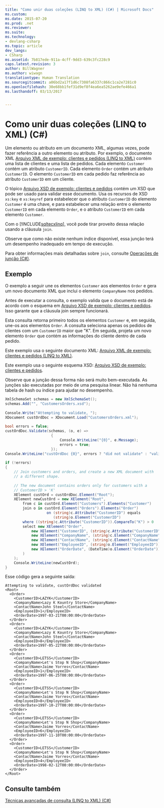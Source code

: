 ```yaml
---
title: "Como unir duas coleções (LINQ to XML) (C#) | Microsoft Docs"
ms.custom: 
ms.date: 2015-07-20
ms.prod: .net
ms.reviewer: 
ms.suite: 
ms.technology:
- devlang-csharp
ms.topic: article
dev_langs:
- CSharp
ms.assetid: 7b817ede-911a-4cff-9dd3-639c3fc228c9
caps.latest.revision: 3
author: BillWagner
ms.author: wiwagn
translationtype: Human Translation
ms.sourcegitcommit: a06bd2a17f1d6c7308fa6337c866c1ca2e7281c0
ms.openlocfilehash: 30e68bb1fef31d9ef8f4ea6ea5262ae9efe466a1
ms.lasthandoff: 03/13/2017


---
```

# <a name="how-to-join-two-collections-linq-to-xml-c"></a>Como unir duas coleções (LINQ to XML) (C#)
Um elemento ou atributo em um documento XML, algumas vezes, pode fazer referência a outro elemento ou atributo. Por exemplo, o documento XML [Arquivo XML de exemplo: clientes e pedidos (LINQ to XML)](../../../../csharp/programming-guide/concepts/linq/sample-xml-file-customers-and-orders-linq-to-xml-2.md) contém uma lista de clientes e uma lista de pedidos. Cada elemento `Customer` contém um atributo `CustomerID`. Cada elemento `Order` contém um atributo `CustomerID`. O elemento `CustomerID` em cada pedido faz referência ao atributo `CustomerID` em um cliente.  
  
 O tópico [Arquivo XSD de exemplo: clientes e pedidos](../../../../csharp/programming-guide/concepts/linq/sample-xsd-file-customers-and-orders1.md) contém um XSD que pode ser usado para validar esse documento. Usa os recursos de XSD `xs:key` e `xs:keyref` para estabelecer que o atributo `CustomerID` do elemento `Customer` é uma chave, e para estabelecer uma relação entre o elemento `CustomerID` em cada elemento `Order`, e o atributo `CustomerID` em cada elemento `Customer`.  
  
 Com o [!INCLUDE[sqltecxlinq](../../../../csharp/programming-guide/concepts/linq/includes/sqltecxlinq_md.md)], você pode tirar proveito dessa relação usando a cláusula `join`.  
  
 Observe que como não existe nenhum índice disponível, essa junção terá um desempenho inadequado em tempo de execução.  
  
 Para obter informações mais detalhadas sobre `join`, consulte [Operações de junção (C#)](../../../../csharp/programming-guide/concepts/linq/join-operations.md).  
  
## <a name="example"></a>Exemplo  
 O exemplo a seguir une os elementos `Customer` aos elementos `Order` e gera um novo documento XML que inclui o elemento `CompanyName` nos pedidos.  
  
 Antes de executar a consulta, o exemplo valida que o documento está de acordo com o esquema em [Arquivo XSD de exemplo: clientes e pedidos](../../../../csharp/programming-guide/concepts/linq/sample-xsd-file-customers-and-orders1.md). Isso garante que a cláusula join sempre funcionará.  
  
 Esta consulta retorna primeiro todos os elementos `Customer` e, em seguida, une-os aos elementos `Order`. A consulta seleciona apenas os pedidos de clientes com um `CustomerID` maior que "K". Em seguida, projeta um novo elemento `Order` que contém as informações do cliente dentro de cada pedido.  
  
 Este exemplo usa o seguinte documento XML: [Arquivo XML de exemplo: clientes e pedidos (LINQ to XML)](../../../../csharp/programming-guide/concepts/linq/sample-xml-file-customers-and-orders-linq-to-xml-2.md).  
  
 Este exemplo usa o seguinte esquema XSD: [Arquivo XSD de exemplo: clientes e pedidos](../../../../csharp/programming-guide/concepts/linq/sample-xsd-file-customers-and-orders1.md).  
  
 Observe que a junção dessa forma não será muito bem-executada. As junções são executadas por meio de uma pesquisa linear. Não há nenhuma tabela de hash ou índice para ajudar no desempenho.  
  
```csharp  
XmlSchemaSet schemas = new XmlSchemaSet();  
schemas.Add("", "CustomersOrders.xsd");  
  
Console.Write("Attempting to validate, ");  
XDocument custOrdDoc = XDocument.Load("CustomersOrders.xml");  
  
bool errors = false;  
custOrdDoc.Validate(schemas, (o, e) =>  
                     {  
                         Console.WriteLine("{0}", e.Message);  
                         errors = true;  
                     });  
Console.WriteLine("custOrdDoc {0}", errors ? "did not validate" : "validated");  
  
if (!errors)  
{  
    // Join customers and orders, and create a new XML document with  
    // a different shape.  
  
    // The new document contains orders only for customers with a  
    // CustomerID > 'K'  
    XElement custOrd = custOrdDoc.Element("Root");  
    XElement newCustOrd = new XElement("Root",  
        from c in custOrd.Element("Customers").Elements("Customer")  
        join o in custOrd.Element("Orders").Elements("Order")  
                   on (string)c.Attribute("CustomerID") equals  
                      (string)o.Element("CustomerID")  
        where ((string)c.Attribute("CustomerID")).CompareTo("K") > 0  
        select new XElement("Order",  
            new XElement("CustomerID", (string)c.Attribute("CustomerID")),  
            new XElement("CompanyName", (string)c.Element("CompanyName")),  
            new XElement("ContactName", (string)c.Element("ContactName")),  
            new XElement("EmployeeID", (string)o.Element("EmployeeID")),  
            new XElement("OrderDate", (DateTime)o.Element("OrderDate"))  
        )  
    );  
    Console.WriteLine(newCustOrd);  
}  
```  
  
 Esse código gera a seguinte saída:  
  
```  
Attempting to validate, custOrdDoc validated  
<Root>  
  <Order>  
    <CustomerID>LAZYK</CustomerID>  
    <CompanyName>Lazy K Kountry Store</CompanyName>  
    <ContactName>John Steel</ContactName>  
    <EmployeeID>1</EmployeeID>  
    <OrderDate>1997-03-21T00:00:00</OrderDate>  
  </Order>  
  <Order>  
    <CustomerID>LAZYK</CustomerID>  
    <CompanyName>Lazy K Kountry Store</CompanyName>  
    <ContactName>John Steel</ContactName>  
    <EmployeeID>8</EmployeeID>  
    <OrderDate>1997-05-22T00:00:00</OrderDate>  
  </Order>  
  <Order>  
    <CustomerID>LETSS</CustomerID>  
    <CompanyName>Let's Stop N Shop</CompanyName>  
    <ContactName>Jaime Yorres</ContactName>  
    <EmployeeID>1</EmployeeID>  
    <OrderDate>1997-06-25T00:00:00</OrderDate>  
  </Order>  
  <Order>  
    <CustomerID>LETSS</CustomerID>  
    <CompanyName>Let's Stop N Shop</CompanyName>  
    <ContactName>Jaime Yorres</ContactName>  
    <EmployeeID>8</EmployeeID>  
    <OrderDate>1997-10-27T00:00:00</OrderDate>  
  </Order>  
  <Order>  
    <CustomerID>LETSS</CustomerID>  
    <CompanyName>Let's Stop N Shop</CompanyName>  
    <ContactName>Jaime Yorres</ContactName>  
    <EmployeeID>6</EmployeeID>  
    <OrderDate>1997-11-10T00:00:00</OrderDate>  
  </Order>  
  <Order>  
    <CustomerID>LETSS</CustomerID>  
    <CompanyName>Let's Stop N Shop</CompanyName>  
    <ContactName>Jaime Yorres</ContactName>  
    <EmployeeID>4</EmployeeID>  
    <OrderDate>1998-02-12T00:00:00</OrderDate>  
  </Order>  
</Root>  
```  
  
## <a name="see-also"></a>Consulte também  
 [Técnicas avançadas de consulta (LINQ to XML) (C#)](../../../../csharp/programming-guide/concepts/linq/advanced-query-techniques-linq-to-xml.md)
